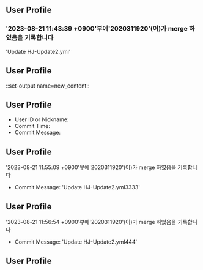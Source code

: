 ## User Profile
### '2023-08-21 11:43:39 +0900'부에'2020311920'(이)가 merge 하였음을 기록합니다

'Update HJ-Update2.yml'

## User Profile

::set-output name=new_content::
## User Profile
- User ID or Nickname: 
- Commit Time: 
- Commit Message: 

## User Profile

'2023-08-21 11:55:09 +0900'부에'2020311920'(이)가 merge 하였음을 기록합니다
- Commit Message: 'Update HJ-Update2.yml3333'

## User Profile

'2023-08-21 11:56:54 +0900'부에'2020311920'(이)가 merge 하였음을 기록합니다
- Commit Message: 'Update HJ-Update2.yml444'

## User Profile

